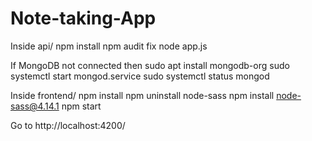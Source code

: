 # Note-taking-App

Inside api/
npm install
npm audit fix
node app.js

If MongoDB not connected then
sudo apt install mongodb-org
sudo systemctl start mongod.service
sudo systemctl status mongod


Inside frontend/
npm install
npm uninstall node-sass
npm install node-sass@4.14.1
npm start

Go to http://localhost:4200/
